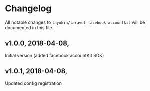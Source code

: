 # Changelog

All notable changes to `tayokin/laravel-facebook-accountkit` will be documented in this file.

## v1.0.0, 2018-04-08, 
   Initial version (added facebook accountKit SDK)

## v1.0.1, 2018-04-08, 
   Updated config registration


